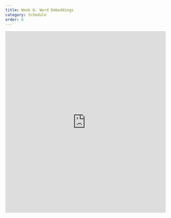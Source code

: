 ```yaml
---
title: Week 6- Word Embeddings 
category: Schedule
order: 6
---
```


<style>
.responsive-wrap iframe{ max-width: 100%;}
</style>
<div class="responsive-wrap">
<!-- this is the embed code provided by Google -->
  <iframe src="https://docs.google.com/presentation/d/1QoH_n9cUL8cB_CajNKy9S5HYgQtjqdp5e7ZZhcY-niA/embed?start=false&loop=false&delayms=3000" frameborder="0" width="960" height="569" allowfullscreen="true" mozallowfullscreen="true" webkitallowfullscreen="true"></iframe>
<!-- Google embed ends -->
</div>
